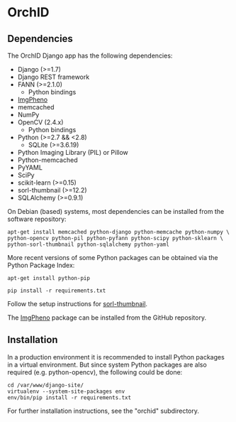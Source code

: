 # OrchID

## Dependencies

The OrchID Django app has the following dependencies:

* Django (>=1.7)
* Django REST framework
* FANN (>=2.1.0)
  * Python bindings
* [ImgPheno][1]
* memcached
* NumPy
* OpenCV (2.4.x)
  * Python bindings
* Python (>=2.7 && <2.8)
  * SQLite (>=3.6.19)
* Python Imaging Library (PIL) or Pillow
* Python-memcached
* PyYAML
* SciPy
* scikit-learn (>=0.15)
* sorl-thumbnail (>=12.2)
* SQLAlchemy (>=0.9.1)

On Debian (based) systems, most dependencies can be installed from the
software repository:

    apt-get install memcached python-django python-memcache python-numpy \
    python-opencv python-pil python-pyfann python-scipy python-sklearn \
    python-sorl-thumbnail python-sqlalchemy python-yaml

More recent versions of some Python packages can be obtained via the Python
Package Index:

    apt-get install python-pip

    pip install -r requirements.txt

Follow the setup instructions for [sorl-thumbnail][2].

The [ImgPheno][1] package can be installed from the GitHub repository.


## Installation

In a production environment it is recommended to install Python packages in a
virtual environment. But since system Python packages are also required (e.g.
python-opencv), the following could be done:

	cd /var/www/django-site/
	virtualenv --system-site-packages env
	env/bin/pip install -r requirements.txt

For further installation instructions, see the "orchid" subdirectory.


[1]: https://github.com/naturalis/imgpheno
[2]: http://sorl-thumbnail.readthedocs.org/en/latest/installation.html
